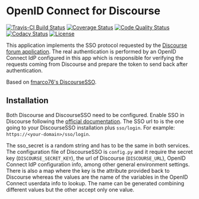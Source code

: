 OpenID Connect for Discourse
============================

[![Travis-CI Build Status](http://img.shields.io/travis/fmarco76/DiscourseSSO/master.png?style=flat)](https://travis-ci.org/fmarco76/DiscourseSSO) [![Coverage Status](https://coveralls.io/repos/fmarco76/DiscourseSSO/badge.svg?style=flat)](https://coveralls.io/r/fmarco76/DiscourseSSO) [![Code Quality Status](https://landscape.io/github/fmarco76/DiscourseSSO/master/landscape.svg?style=flat)](https://landscape.io/github/fmarco76/DiscourseSSO/master) [![Codacy Status](https://www.codacy.com/project/badge/ff8b39c8455d4f2ca4ead7e034f6b6d6)](https://www.codacy.com/app/marco-fargetta/DiscourseSSO) [![License](https://img.shields.io/badge/license-Apache%202-blue.svg)](LICENSE)

This application implements the SSO protocol requested by the [Discourse forum application]. The real authentication is performed by an OpenID Connect IdP configured in this app which is responsible for verifying the requests coming from Discourse and prepare the token to send back after authentication.

Based on [fmarco76's DiscourseSSO].

Installation
------------

Both Discourse and DiscourseSSO need to be configured. Enable SSO in Discourse following the [official documentation]. The SSO url to is the one going to your DiscourseSSO installation plus `sso/login`. For example: `https://<your-domain>/sso/login`.

The sso\_secret is a random string and has to be the same in both services. The configuration file of DiscourseSSO is `config.py` and it require the secret key (`DISCOURSE_SECRET_KEY`), the url of Discourse (`DISCOURSE_URL`), OpenID Connect IdP configuration info, among other general environment settings. There is also a map where the key is the attribute provided back to Discourse whereas the values are the name of the variables in the OpenID Connect userdata info to lookup. The name can be generated combining different values but the other accept only one value.

  [Discourse forum application]: http://www.discourse.org
  [official documentation]: https://meta.discourse.org/t/official-single-sign-on-for-discourse/13045
  [fmarco76's DiscourseSSO]: https://github.com/fmarco76/DiscourseSSO